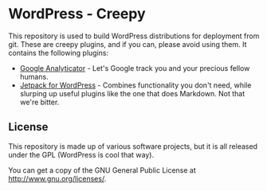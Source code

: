 # WordPress - Creepy
This repository is used to build WordPress distributions for deployment from git. These are creepy plugins, and if you can, please avoid using them. It contains the following plugins:

* [Google Analyticator](http://wordpress.org/plugins/google-analyticator/) - Let's Google track you and your precious fellow humans.
* [Jetpack for WordPress](http://jetpack.me/) - Combines functionality you don't need, while slurping up useful plugins like the one that does Markdown. Not that we're bitter.

## License

This repository is made up of various software projects, but it is all released under the GPL (WordPress is cool that way).

You can get a copy of the GNU General Public License at http://www.gnu.org/licenses/.
